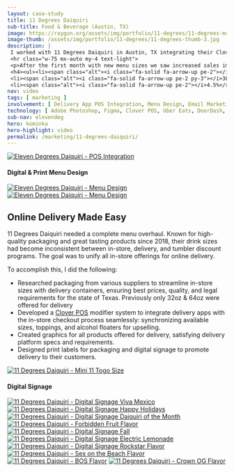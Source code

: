 ```yaml
---
layout: case-study
title: 11 Degrees Daiquiri
sub-title: Food & Beverage (Austin, TX)
image: https://raygun.org/assets/img/portfolio/11-degrees/11-degrees-mailchimp.jpg
image-thumb: /assets/img/portfolio/11-degrees/11-degrees-thumb-3.jpg
description: |
 I worked with 11 Degrees Daiquiri in Austin, TX integrating their Clover POS system with Uber Eats, DoorDash and GrubHub. Working within their pre established brand guidelines I redesigned their print menu, and provided digital and print graphics for packaging, social media, and website promotions and managed their Mailchimp email marketing campaigns.
 <hr class="w-75 mx-auto my-4 text-light">
 <p>After the first month with new menu sizes we saw increased sales immediately:</p>
 <h4><ul><li><span class="alt"><i class="fa-solid fa-arrow-up pe-2"></i>44.3%</span> increase compared to last month</li>
 <li><span class="alt"><i class="fa-solid fa-arrow-up pe-2 py-3"></i>38%</span> increase in paid orders</li>
 <li><span class="alt"><i class="fa-solid fa-arrow-up pe-2"></i>4.5%</span> increase in average order amount</li></ul></h4>
nav: video
tags: [ marketing ]
involvement: [ Delivery App POS Integration, Menu Design, Email Marketing, Digital Signage, Sticker Design, Social Media ]
technology: [ Adobe Photoshop, Figma, Clover POS, Uber Eats, DoorDash, GrubHub, Filmora ]
sub-nav: elevendeg
hero: kominka
hero-highlight: video
permalink: /marketing/11-degrees-daiquiri/
---
```

<div class="container-fluid text-white elevendeg pt-5">
  <div class="container py-5">
    <div class="row g-5" id="trigger-1">
      <div class="col-lg-6 col-md-12" data-aos="fade-up" data-aos-anchor-placement="top-bottom" data-aos-anchor="#trigger-1" data-aos-once="true">  
        <a href="/assets/img/portfolio/11-degrees/11-degrees-clover.jpg" class="glightboxGallery"><img src="/assets/img/portfolio/11-degrees/11-degrees-clover.jpg" class="img-fluid cursor-zoom border border-5" alt="Eleven Degrees Daiquiri - POS Integration"></a>
        <div id="trigger-2">
        <h4 class="mt-5" data-aos="fade-up" data-aos-once="true" data-aos-anchor="#trigger-2">Digital & Print Menu Design</h4>
        <a href="/assets/img/portfolio/11-degrees/11-degrees-menu-1.jpg" class="glightboxGallery"><img src="/assets/img/portfolio/11-degrees/11-degrees-menu-1.jpg" class="img-fluid cursor-zoom border border-5 mb-5" alt="Eleven Degrees Daiquiri - Menu Design" data-aos="fade-up" data-aos-once="true" data-aos-anchor="#trigger-2"></a>
        <a href="/assets/img/portfolio/11-degrees/11-degrees-menu-2.jpg" class="glightboxGallery"><img src="/assets/img/portfolio/11-degrees/11-degrees-menu-2.jpg" class="img-fluid cursor-zoom border border-5" alt="Eleven Degrees Daiquiri - Menu Design" data-aos="fade-up" data-aos-once="true"></a>
        </div>
      </div>  
      <div class="col-lg-6 col-md-12" data-aos="fade-up" data-aos-anchor-placement="top-bottom" data-aos-anchor="#trigger-1" data-aos-once="true">
        <h2 class="elevendeg">Online Delivery Made Easy</h2>
        <p>11 Degrees Daiquiri needed a complete menu overhaul. Known for high-quality packaging and great tasting products since 2018, their drink sizes had become inconsistent between in-store, delivery, and tumbler discount programs. The goal was to unify all in-store offerings for online delivery.
        </p>
        <p class="my-5">To accomplish this, I did the following:</p>
        <p><ul class="pb-5">
          <li><i class="fas fa-location-crosshairs elevendeg pe-3"></i>Researched packaging from various suppliers to streamline in-store sizes with delivery containers, ensuring best prices, quality, and legal requirements for the state of Texas. Previously only 32oz & 64oz were offered for delivery</li>
          <li><i class="fas fa-location-crosshairs elevendeg pe-3"></i>Developed a <a href="https://www.clover.com/" target="_blank">Clover POS</a> modifier system to integrate delivery apps with the in-store checkout process seamlessly: synchronizing available sizes, toppings, and alcohol floaters for upselling.</li>
          <li><i class="fas fa-location-crosshairs elevendeg pe-3"></i>Created graphics for all products offered for delivery, satisfying delivery platform specs and requirements.</li>
          <li><i class="fas fa-location-crosshairs elevendeg pe-3"></i>Designed print labels for packaging and digital signage to promote delivery to their customers.</li>
        </ul></p>
        <p class="mt-5"><a href="/assets/img/portfolio/11-degrees/11-degrees-mini-11.jpg" class="glightboxGallery"><img src="/assets/img/portfolio/11-degrees/11-degrees-mini-11.jpg" class="img-fluid cursor-zoom border border-5" data-aos="fade-up" data-aos-once="true" alt="11 Degrees Daiquiri - Mini 11 Togo Size"></a></p>
      </div>
    </div>
  </div>
  <div class="container-fluid">
  <div class="row">
    <div class="col-12">
      <h4 data-aos="fade-up" data-aos-once="true" id="trigger-4" class="mt-5">Digital Signage</h4>
    </div>
  </div>
    <div class="row">
      <div class="col-sm-12 col-md-6">
        <a href="/assets/img/portfolio/11-degrees/11-degrees-viva-mexico.jpg" class="glightboxGallery"><img src="/assets/img/portfolio/11-degrees/11-degrees-viva-mexico.jpg" class="img-fluid cursor-zoom border border-5 mb-4" data-aos="fade-up" data-aos-once="true" alt="11 Degrees Daiquiri - Digital Signage Viva Mexico"></a>
        <a href="/assets/img/portfolio/11-degrees/11-degrees-holidays.jpg" class="glightboxGallery"><img src="/assets/img/portfolio/11-degrees/11-degrees-holidays.jpg" class="img-fluid cursor-zoom border border-5 mb-4" data-aos="fade-up" data-aos-once="true" alt="11 Degrees Daiquiri - Digital Signage Happy Holidays"></a>
        <a href="/assets/img/portfolio/11-degrees/11-degrees-DOTM.jpg" class="glightboxGallery"><img src="/assets/img/portfolio/11-degrees/11-degrees-DOTM.jpg" class="img-fluid cursor-zoom border border-5 mb-4" data-aos="fade-up" data-aos-once="true" alt="11 Degrees Daiquiri - Digital Signage Daiquiri of the Month"></a>
        <a href="/assets/img/portfolio/11-degrees/Forbidden-Fruit-16_9.jpg" class="glightboxGallery"><img src="/assets/img/portfolio/11-degrees/Forbidden-Fruit-16_9.jpg" class="img-fluid cursor-zoom mb-4 border border-5" data-aos="fade-up" data-aos-once="true" alt="11 Degrees Daiquiri - Forbidden Fruit Flavor"></a>
        <a href="/assets/img/portfolio/11-degrees/11-degrees-fall.png" class="glightboxGallery"><img src="/assets/img/portfolio/11-degrees/11-degrees-fall.png" class="img-fluid cursor-zoom border border-5 mb-4" data-aos="fade-up" data-aos-once="true" alt="11 Degrees Daiquiri - Digital Signage Fall"></a>
      </div>
      <div class="col-sm-12 col-md-6">
        <a href="/assets/img/portfolio/11-degrees/electric-lemonade-16_9.jpg" class="glightboxGallery"><img src="/assets/img/portfolio/11-degrees/electric-lemonade-16_9.jpg" class="img-fluid cursor-zoom border border-5 mb-4" data-aos="fade-up" data-aos-once="true" alt="11 Degrees Daiquiri - Digital Signage Electric Lemonade"></a>
        <a href="/assets/img/portfolio/11-degrees/Rockstar-16_9.jpg" class="glightboxGallery"><img src="/assets/img/portfolio/11-degrees/Rockstar-16_9.jpg" class="img-fluid cursor-zoom border border-5 mb-4" data-aos="fade-up" data-aos-once="true" alt="11 Degrees Daiquiri - Digital Signage Rockstar Flavor"></a>
        <a href="/assets/img/portfolio/11-degrees/sex-on-the-beach-16_9.jpg" class="glightboxGallery"><img src="/assets/img/portfolio/11-degrees/sex-on-the-beach-16_9.jpg" class="img-fluid cursor-zoom border border-5 mb-4" data-aos="fade-up" data-aos-once="true" alt="11 Degrees Daiquiri - Sex on the Beach Flavor"></a>
        <a href="/assets/img/portfolio/11-degrees/bos-16_9.jpg" class="glightboxGallery"><img src="/assets/img/portfolio/11-degrees/bos-16_9.jpg" class="img-fluid cursor-zoom border border-5 mb-4" data-aos="fade-up" data-aos-once="true" alt="11 Degrees Daiquiri - BOS Flavor"></a>
        <a href="/assets/img/portfolio/11-degrees/DOTM-Crown-OG-16_9.jpg" class="glightboxGallery"><img src="/assets/img/portfolio/11-degrees/DOTM-Crown-OG-16_9.jpg" class="img-fluid cursor-zoom mb-4 border border-5" data-aos="fade-up" data-aos-once="true" alt="11 Degrees Daiquiri - Crown OG Flavor"></a>
        </div>
      </div>
    </div>
  </div>
</div>